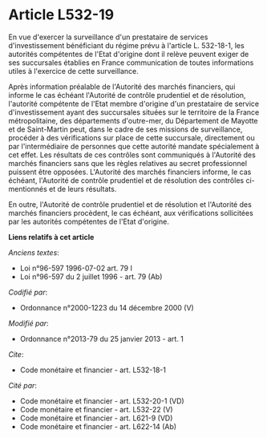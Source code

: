 # Article L532-19

En vue d'exercer la surveillance d'un prestataire de services d'investissement bénéficiant du régime prévu à l'article L.
532-18-1, les autorités compétentes de l'Etat d'origine dont il relève peuvent exiger de ses succursales établies en France
communication de toutes informations utiles à l'exercice de cette surveillance. 

Après information préalable de l'Autorité des marchés financiers, qui informe le cas échéant l'Autorité de contrôle
prudentiel et de résolution, l'autorité compétente de l'Etat membre d'origine d'un prestataire de service d'investissement
ayant des succursales situées sur le territoire de la France métropolitaine, des départements d'outre-mer, du Département de
Mayotte et de Saint-Martin peut, dans le cadre de ses missions de surveillance, procéder à des vérifications sur place de
cette succursale, directement ou par l'intermédiaire de personnes que cette autorité mandate spécialement à cet effet. Les
résultats de ces contrôles sont communiqués à l'Autorité des marchés financiers sans que les règles relatives au secret
professionnel puissent être opposées. L'Autorité des marchés financiers informe, le cas échéant, l'Autorité de contrôle
prudentiel et de résolution des contrôles ci-mentionnés et de leurs résultats. 

En outre, l'Autorité de contrôle prudentiel et de résolution et l'Autorité des marchés financiers procèdent, le cas échéant,
aux vérifications sollicitées par les autorités compétentes de l'Etat d'origine.

**Liens relatifs à cet article**

_Anciens textes_:

  - Loi n°96-597 1996-07-02 art. 79 I
  - Loi n°96-597 du 2 juillet 1996 - art. 79 (Ab)

_Codifié par_:

  - Ordonnance n°2000-1223 du 14 décembre 2000 (V)

_Modifié par_:

  - Ordonnance n°2013-79 du 25 janvier 2013 - art. 1

_Cite_:

  - Code monétaire et financier - art. L532-18-1

_Cité par_:

  - Code monétaire et financier - art. L532-20-1 (VD)
  - Code monétaire et financier - art. L532-22 (V)
  - Code monétaire et financier - art. L621-9 (VD)
  - Code monétaire et financier - art. L622-14 (Ab)

